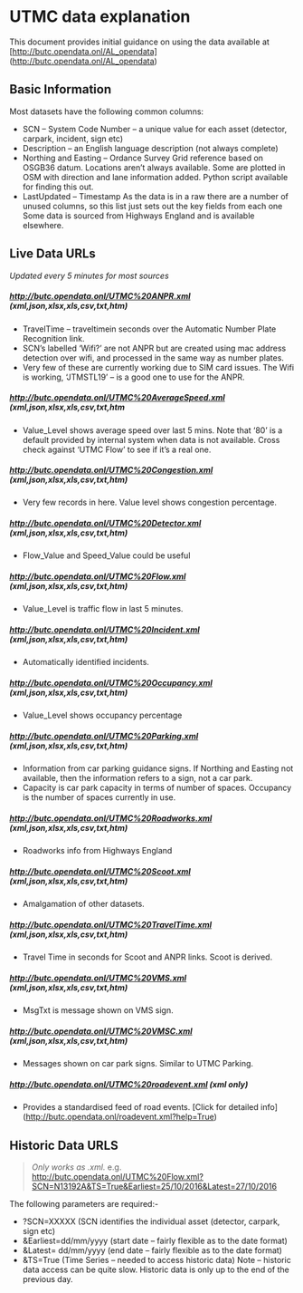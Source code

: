 # UTMC data explanation

This document provides initial guidance on using the data available at [http://butc.opendata.onl/AL_opendata] (http://butc.opendata.onl/AL_opendata)

## Basic Information

Most datasets have the following common columns:
-	SCN – System Code Number – a unique value for each asset (detector, carpark, incident, sign etc)
-	Description – an English language description (not always complete)
-	Northing and Easting – Ordance Survey Grid reference based on OSGB36 datum. Locations aren’t always available. Some are plotted in OSM with direction and lane information added. Python script available for finding this out.
-	LastUpdated – Timestamp
As the data is in a raw there are a number of unused columns, so this list just sets out the key fields from each one
Some data is sourced from Highways England and is available elsewhere.

## Live Data URLs 

*Updated every 5 minutes for most sources*

##### http://butc.opendata.onl/UTMC%20ANPR.xml (xml,json,xlsx,xls,csv,txt,htm)

-	TravelTime – traveltimein seconds over the Automatic Number Plate Recognition link.
-	SCN’s labelled ‘Wifi?’ are not ANPR but are created using mac address detection over wifi, and processed in the same way as number plates.
-	Very few of these are currently working due to SIM card issues. The Wifi is working, ‘JTMSTL19’ – is a good one to use for the ANPR.

##### http://butc.opendata.onl/UTMC%20AverageSpeed.xml (xml,json,xlsx,xls,csv,txt,htm

-	Value_Level shows average speed over last 5 mins. Note that ‘80’ is a default provided by internal system when data is not available. Cross check against ‘UTMC Flow’ to see if it’s a real one.

##### http://butc.opendata.onl/UTMC%20Congestion.xml (xml,json,xlsx,xls,csv,txt,htm)

-	Very few records in here. Value level shows congestion percentage.

##### http://butc.opendata.onl/UTMC%20Detector.xml (xml,json,xlsx,xls,csv,txt,htm)

-	Flow_Value and Speed_Value could be useful

##### http://butc.opendata.onl/UTMC%20Flow.xml (xml,json,xlsx,xls,csv,txt,htm)

-	Value_Level is traffic flow in last 5 minutes.

##### http://butc.opendata.onl/UTMC%20Incident.xml (xml,json,xlsx,xls,csv,txt,htm)

-	Automatically identified incidents.

##### http://butc.opendata.onl/UTMC%20Occupancy.xml (xml,json,xlsx,xls,csv,txt,htm)

-	Value_Level shows occupancy percentage

##### http://butc.opendata.onl/UTMC%20Parking.xml (xml,json,xlsx,xls,csv,txt,htm)

-	Information from car parking guidance signs. If Northing and Easting not available, then the information refers to a sign, not a car park.
-	Capacity is car park capacity in terms of number of spaces. Occupancy is the number of spaces currently in use.

##### http://butc.opendata.onl/UTMC%20Roadworks.xml (xml,json,xlsx,xls,csv,txt,htm)

-	Roadworks info from Highways England

##### http://butc.opendata.onl/UTMC%20Scoot.xml (xml,json,xlsx,xls,csv,txt,htm)

-	Amalgamation of other datasets.

##### http://butc.opendata.onl/UTMC%20TravelTime.xml (xml,json,xlsx,xls,csv,txt,htm)

-	Travel Time in seconds for Scoot and ANPR links. Scoot is derived.

##### http://butc.opendata.onl/UTMC%20VMS.xml (xml,json,xlsx,xls,csv,txt,htm)

-	MsgTxt is message shown on VMS sign.

##### http://butc.opendata.onl/UTMC%20VMSC.xml (xml,json,xlsx,xls,csv,txt,htm)

-	Messages shown on car park signs. Similar to UTMC Parking.

##### http://butc.opendata.onl/UTMC%20roadevent.xml (xml only)

-	Provides a standardised feed of road events. [Click for detailed info] (http://butc.opendata.onl/roadevent.xml?help=True) 

## Historic Data URLS

> *Only works as .xml.* e.g. http://butc.opendata.onl/UTMC%20Flow.xml?SCN=N13192A&TS=True&Earliest=25/10/2016&Latest=27/10/2016

The following parameters are required:-
-	?SCN=XXXXX (SCN identifies the individual asset (detector, carpark, sign etc)
-	&Earliest=dd/mm/yyyy (start date – fairly flexible as to the date format)
-	&Latest= dd/mm/yyyy (end date – fairly flexible as to the date format)
-	&TS=True (Time Series – needed to access historic data)
Note – historic data access can be quite slow. Historic data is only up to the end of the previous day.
